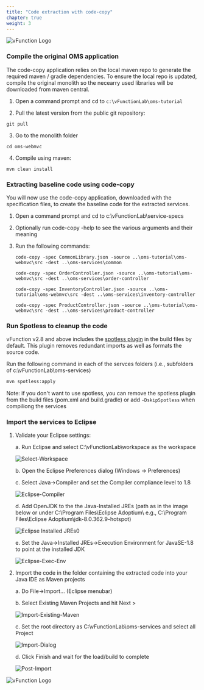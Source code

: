 ```yaml
---
title: "Code extraction with code-copy"
chapter: true
weight: 3
---
```


![vFunction Logo](/images/vFunction.png)

### Compile the original OMS application

The code-copy application relies on the local maven repo to generate the required maven / gradle dependencies. To ensure the local repo is updated, compile the original monolith so the necearry used libraries will be downloaded from maven central.

1. Open a command prompt and cd to ```c:\vFunctionLab\oms-tutorial```
   
2. Pull the latest version from the public git repository:

```
git pull
```

3. Go to the monolith folder

```
cd oms-webmvc
```

4. Compile using maven: 
```
mvn clean install
```

### Extracting baseline code using code-copy

You will now use the code-copy application, downloaded with the specification files, to create the baseline code for the extracted services. 

1. Open a command prompt and cd to c:\vFunctionLab\service-specs

2. Optionally run code-copy -help to see the various arguments and their meaning

3. Run the following commands:

    ``` text
    code-copy -spec CommonLibrary.json -source ..\oms-tutorial\oms-webmvc\src -dest ..\oms-services\common
    ```

    ``` text
    code-copy -spec OrderController.json -source ..\oms-tutorial\oms-webmvc\src -dest ..\oms-services\order-controller
    ```

    ``` text
    code-copy -spec InventoryController.json -source ..\oms-tutorial\oms-webmvc\src -dest ..\oms-services\inventory-controller
    ```

    ``` text
    code-copy -spec ProductController.json -source ..\oms-tutorial\oms-webmvc\src -dest ..\oms-services\product-controller
    ```

### Run Spotless to cleanup the code

vFunction v2.8 and above includes the [spotless plugin](https://github.com/diffplug/spotless) in the build files by default. This plugin removes redundant imports as well as formats the source code.

Run the following command in each of the servces folders (i.e., subfolders of c:\vFunctionLab\oms-services)

```cmd
mvn spotless:apply
```

Note: if you don't want to use spotless, you can remove the spotless plugin from the build files (pom.xml and build.gradle) or add ```-DskipSpotless``` when compiliong the services

### Import the services to Eclipse

1. Validate your Eclipse settings:

    a. Run Eclipse and select C:\vFunctionLab\workspace as the workspace

    ![Select-Workspace](/images/Selecting-Workspace.png)

    b. Open the Eclipse Preferences dialog (Windows -> Preferences)

    c. Select Java->Compiler and set the Compiler compliance level to 1.8

    ![Eclipse-Compiler](/images/Eclipse-Compiler.png)

    d. Add OpenJDK to the the Java-Installed JREs (path as in the image below or under C:\Program Files\Eclipse Adoptium\ e.g., C:\Program Files\Eclipse Adoptium\jdk-8.0.362.9-hotspot)

    ![Eclipse Installed JREs0](/images/Eclipse-Installed-JRE.png)

    e. Set the Java->Installed JREs->Execution Environment for JavaSE-1.8 to point at the installed JDK

    ![Eclipse-Exec-Env](/images/Eclipse-Exec-Env.png)



2. Import the code in the folder containing the extracted code into your Java IDE as Maven projects

    a. Do File->Import... (Eclipse menubar)

    b. Select Existing Maven Projects and hit Next >

    ![Import-Existing-Maven](/images/Import-Existing-Maven.png)

    c. Set the root directory as C:\vFunctionLab\oms-services and select all Project

    ![Import-Dialog](/images/Import-Dialog.png)   

    d. Click Finish and wait for the load/build to complete

    ![Post-Import](/images/Post-Import.png)   

![vFunction Logo](/images/vFunction.png)
